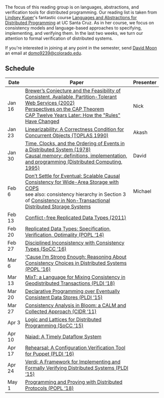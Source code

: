 The focus of this reading group is on languages, abstractions, and verification tools for distributed programming. Our reading list is taken from [Lindsey Kuper](https://users.soe.ucsc.edu/~lkuper/)'s fantastic course [Languages and Abstractions for Distributed Programming](http://composition.al/CMPS290S-2018-09/course-overview.html) at UC Santa Cruz. As in her course, we focus on consistency models and language-based approaches to specifying, implementing, and verifying them. In the last two weeks, we turn our attention to formal verification of distributed systems.

If you're interested in joining at any point in the semester, send [David Moon](http://plv.colorado.edu/dmoon) an email at domo9239@colorado.edu. 

## Schedule

| Date | Paper | Presenter |
| --- | --- | --- |
| Jan 16 | [Brewer’s Conjecture and the Feasibility of Consistent, Available, Partition-Tolerant Web Services (2002)](https://www.comp.nus.edu.sg/~gilbert/pubs/BrewersConjecture-SigAct.pdf)<br> [Perspectives on the CAP Theorem](http://groups.csail.mit.edu/tds/papers/Gilbert/Brewer2.pdf)<br> [CAP Twelve Years Later: How the "Rules" Have Changed](https://www.infoq.com/articles/cap-twelve-years-later-how-the-rules-have-changed)| Nick |
| Jan 23 | [Linearizability: A Correctness Condition for Concurrent Objects (TOPLAS 1990)](http://cs.brown.edu/~mph/HerlihyW90/p463-herlihy.pdf) | Akash |
| Jan 30 | [Time, Clocks, and the Ordering of Events in a Distributed System (1978)](https://lamport.azurewebsites.net/pubs/time-clocks.pdf)<br> [Causal memory: definitions, implementation, and programming (Distributed Computing, 1995)](https://link.springer.com/article/10.1007/BF01784241) | David |
| Feb 6 | [Don’t Settle for Eventual: Scalable Causal Consistency for Wide-Area Storage with COPS](https://ieeexplore.ieee.org/document/331722)<br> see also: consistency hierarchy in Section 3 of [Consistency in Non-Transactional Distributed Storage Systems](https://dl.acm.org/citation.cfm?id=2926965) | Michael |
| Feb 13 | [Conflict-free Replicated Data Types (2011)](https://hal.inria.fr/inria-00609399/document) | |
| Feb 20 | [Replicated Data Types: Specification, Verification, Optimality (POPL ‘14)](https://www.microsoft.com/en-us/research/publication/replicated-data-types-specification-verification-optimality/) | |
| Feb 27 | [Disciplined Inconsistency with Consistency Types (SoCC ‘16)](http://bholt.org/gen/ipa.pdf) | |
| Mar 6 | [‘Cause I’m Strong Enough: Reasoning About Consistency Choices in Distributed Systems (POPL ‘16)](http://software.imdea.org/~gotsman/papers/logic-popl16.pdf) | |
| Mar 13 | [MixT: a Language for Mixing Consistency in Geodistributed Transactions (PLDI ‘18)](http://www.cs.cornell.edu/andru/papers/mixt/mixt.pdf) | |
| Mar 20 | [Declarative Programming over Eventually Consistent Data Stores (PLDI ‘15)](http://kcsrk.info/papers/quelea_pldi15.pdf) | |
| Mar 27 | [Consistency Analysis in Bloom: a CALM and Collected Approach (CIDR ‘11)](http://db.cs.berkeley.edu/papers/cidr11-bloom.pdf) | |
| Apr 3 | [Logic and Lattices for Distributed Programming (SoCC ‘15)](https://dl.acm.org/citation.cfm?id=2391230) | |
| Apr 10 | [Naiad: A Timely Dataflow System](http://sigops.org/s/conferences/sosp/2013/papers/p439-murray.pdf)| |
| Apr 17 | [Rehearsal: A Configuration Verification Tool for Puppet (PLDI ‘16)](https://people.cs.umass.edu/~arjun/papers/2016-rehearsal.html) | |
| Apr 24 | [Verdi: A Framework for Implementing and Formally Verifying Distributed Systems (PLDI ‘15)](http://verdi.uwplse.org/verdi.pdf) | |
| May 1 | [Programming and Proving with Distributed Protocols (POPL ‘18)](http://ilyasergey.net/papers/disel-popl18.pdf) | |
